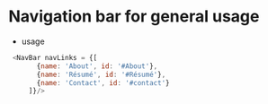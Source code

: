 # Navigation bar for general usage

- usage 
``` javascript
 <NavBar navLinks = {[
       {name: 'About', id: '#About'},
       {name: 'Résumé', id: '#Résumé'},
       {name: 'Contact', id: '#contact'}
     ]}/>
```